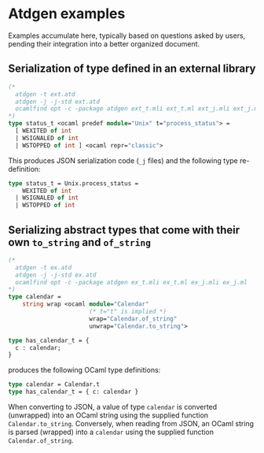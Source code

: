 Atdgen examples
===============

Examples accumulate here, typically based on questions asked by
users, pending their integration into a better organized document.

Serialization of type defined in an external library
----------------------------------------------------

```ocaml
(*
  atdgen -t ext.atd
  atdgen -j -j-std ext.atd
  ocamlfind opt -c -package atdgen ext_t.mli ext_t.ml ext_j.mli ext_j.ml
*)
type status_t <ocaml predef module="Unix" t="process_status"> =
  [ WEXITED of int
  | WSIGNALED of int
  | WSTOPPED of int ] <ocaml repr="classic">
```

This produces JSON serialization code (`_j` files) and the following
type re-definition:

```ocaml
type status_t = Unix.process_status =
    WEXITED of int
  | WSIGNALED of int
  | WSTOPPED of int
```

Serializing abstract types that come with their own `to_string` and `of_string`
-------------------------------------------------------------------------------

```ocaml
(*
  atdgen -t ex.atd
  atdgen -j -j-std ex.atd
  ocamlfind opt -c -package atdgen ex_t.mli ex_t.ml ex_j.mli ex_j.ml
*)
type calendar =
    string wrap <ocaml module="Calendar"
                       (* t="t" is implied *)
                       wrap="Calendar.of_string"
                       unwrap="Calendar.to_string">

type has_calendar_t = {
  c : calendar;
}
```

produces the following OCaml type definitions:

```ocaml
type calendar = Calendar.t
type has_calendar_t = { c: calendar }
```

When converting to JSON, a value of type `calendar` is converted
(unwrapped) into an OCaml string using the supplied function
`Calendar.to_string`. Conversely, when reading from JSON, an OCaml
string is parsed (wrapped) into a `calendar` using the supplied function
`Calendar.of_string`.
